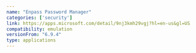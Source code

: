 ```yaml
---
name: "Enpass Password Manager"
categories: ['security']
link: https://apps.microsoft.com/detail/9nj3kmh29vgj?hl=en-us&gl=US
compatibility: emulation
versionFrom: "6.9.4"
type: applications
---
```


